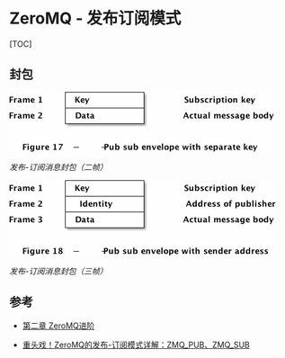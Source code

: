# ZeroMQ - 发布订阅模式

[TOC]



## 封包

![pub_sub_2frame_msg](res/pub_sub_2frame_msg.png)

*发布-订阅消息封包（二帧）*

![pub_sub_3frame_msg](res/pub_sub_3frame_msg.png)

*发布-订阅消息封包（三帧）*



## 参考

- [第二章 ZeroMQ进阶](https://wizardforcel.gitbooks.io/zmq-guide/content/chapter2.html)

- [重头戏！ZeroMQ的发布-订阅模式详解：ZMQ_PUB、ZMQ_SUB](https://blog.51cto.com/u_15346415/3673854)